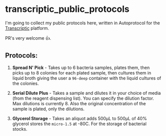 # transcriptic_public_protocols

I'm going to collect my public protocols here, written in Autoprotocol for the [Transcriptic](https://transcriptic.com) platform.

PR's very welcome :+1:.

## Protocols:

1. **Spread N' Pick** - Takes up to 6 bacteria samples, plates them, then picks up to 8 colonies for each plated sample, then cultures them in liquid broth giving the user a ```96-deep``` container with the liquid cultures of the colonies.

2. **Serial Dilute Plus** - Takes a sample and dilutes it in your choice of media (from the reagent dispensing list). You can specify the dilution factor. Max dilutions is currently 8. Also the original concentration of the sample is plated, only the dilutions.

3. **Glycerol Storage** - Takes an aliquot adds 500µL to 500µL of 40% glycerol stores the `micro-1.5` at -80C. For the storage of bacterial stocks. 
